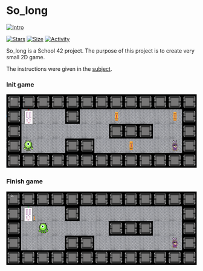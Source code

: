 # So_long

[![Intro](https://img.shields.io/badge/Cursus-So_long-success?style=for-the-badge&logo=42)](https://github.com/bshintak/So_long)
 
 [![Stars](https://img.shields.io/github/stars/bshintak/So_long?color=ffff00&label=Stars&logo=Stars&style=?style=flat)](https://github.com/bshintak/So_long)
 [![Size](https://img.shields.io/github/repo-size/bshintak/So_long?color=blue&label=Size&logo=Size&style=?style=flat)](https://github.com/bshintak/So_long)
 [![Activity](https://img.shields.io/github/last-commit/bshintak/So_long?color=red&label=Last%20Commit&style=flat)](https://github.com/bshintak/So_long)

 So_long is a School 42 project. The purpose of this project is to create very small 2D game.
 
 The instructions were given in the [subject](https://github.com/bshintak/So_long/blob/master/subject_solong.pdf).

### Init game
<p align="left">
  <img src=https://raw.githubusercontent.com/bshintak/So_long/main/so_long.png />
</p>

### Finish game
<p align="left">
  <img src=https://raw.githubusercontent.com/bshintak/So_long/main/so_long2.png />
</p>
